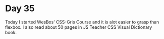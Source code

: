 # Day 35

Today I started WesBos' CSS-Gris Course and it is alot easier to grasp than flexbox. I also read about 50 pages in JS Teacher CSS Visual Dictionary book.
